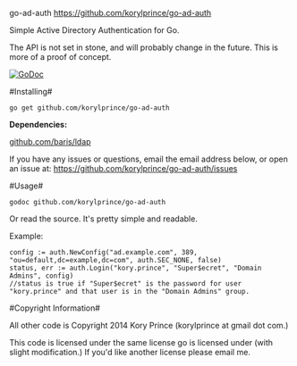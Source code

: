 go-ad-auth
https://github.com/korylprince/go-ad-auth

Simple Active Directory Authentication for Go.

The API is not set in stone, and will probably change in the future. This is more of a proof of concept.

[![GoDoc](https://godoc.org/github.com/korylprince/go-ad-auth?status.svg)](https://godoc.org/github.com/korylprince/go-ad-auth)

#Installing#

`go get github.com/korylprince/go-ad-auth`

**Dependencies:**

[github.com/baris/ldap](https://github.com/baris/ldap)

If you have any issues or questions, email the email address below, or open an issue at:
https://github.com/korylprince/go-ad-auth/issues

#Usage#

`godoc github.com/korylprince/go-ad-auth`

Or read the source. It's pretty simple and readable.

Example:

    config := auth.NewConfig("ad.example.com", 389, "ou=default,dc=example,dc=com", auth.SEC_NONE, false)
    status, err := auth.Login("kory.prince", "Super$ecret", "Domain Admins", config)
    //status is true if "Super$ecret" is the password for user "kory.prince" and that user is in the "Domain Admins" group.


#Copyright Information#

All other code is Copyright 2014 Kory Prince (korylprince at gmail dot com.)

This code is licensed under the same license go is licensed under (with slight modification.) If you'd like another license please email me.
